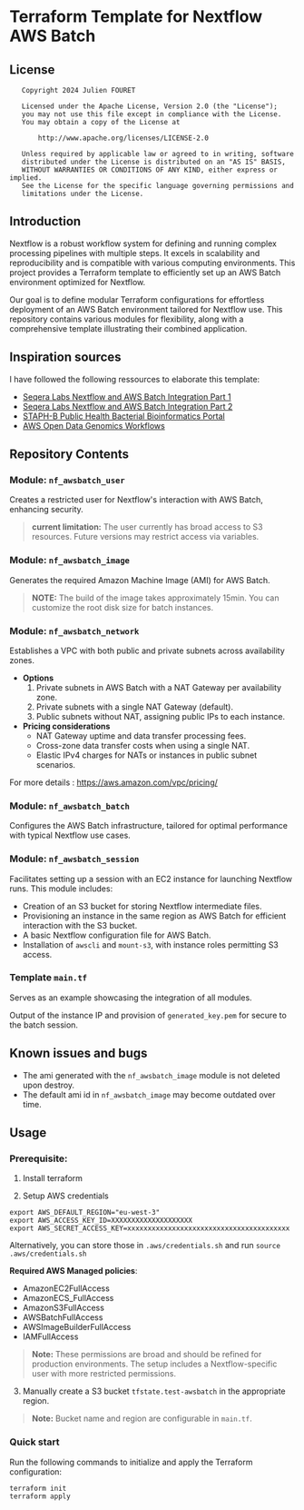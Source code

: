 # Terraform Template for Nextflow AWS Batch

## License

```
   Copyright 2024 Julien FOURET

   Licensed under the Apache License, Version 2.0 (the "License");
   you may not use this file except in compliance with the License.
   You may obtain a copy of the License at

       http://www.apache.org/licenses/LICENSE-2.0

   Unless required by applicable law or agreed to in writing, software
   distributed under the License is distributed on an "AS IS" BASIS,
   WITHOUT WARRANTIES OR CONDITIONS OF ANY KIND, either express or implied.
   See the License for the specific language governing permissions and
   limitations under the License.
```

## Introduction 

Nextflow is a robust workflow system for defining and running complex processing pipelines with multiple steps. It excels in scalability and reproducibility and is compatible with various computing environments. This project provides a Terraform template to efficiently set up an AWS Batch environment optimized for Nextflow.

Our goal is to define modular Terraform configurations for effortless deployment of an AWS Batch environment tailored for Nextflow use. This repository contains various modules for flexibility, along with a comprehensive template illustrating their combined application.

## Inspiration sources

I have followed the following ressources to elaborate this template:

- [Seqera Labs Nextflow and AWS Batch Integration Part 1](https://seqera.io/blog/nextflow-and-aws-batch-inside-the-integration-part-1-of-3/)
- [Seqera Labs Nextflow and AWS Batch Integration Part 2](https://seqera.io/blog/nextflow-and-aws-batch-inside-the-integration-part-2-of-3/)
- [STAPH-B Public Health Bacterial Bioinformatics Portal](https://staphb.org/resources/2020-04-29-nextflow_batch.html)
- [AWS Open Data Genomics Workflows](https://docs.opendata.aws/genomics-workflows/orchestration/nextflow/nextflow-overview.html)

## Repository Contents

### Module: `nf_awsbatch_user`

Creates a restricted user for Nextflow's interaction with AWS Batch, enhancing security.

> **current limitation:** The user currently has broad access to S3 resources. Future versions may restrict access via variables.

### Module: `nf_awsbatch_image`

Generates the required Amazon Machine Image (AMI) for AWS Batch.

> **NOTE:**  The build of the image takes approximately 15min. You can customize the root disk size for batch instances.

### Module: `nf_awsbatch_network`

Establishes a VPC with both public and private subnets across availability zones.

- **Options**
  1. Private subnets in AWS Batch with a NAT Gateway per availability zone.
  2. Private subnets with a single NAT Gateway (default).
  3. Public subnets without NAT, assigning public IPs to each instance.
- **Pricing considerations**
  - NAT Gateway uptime and data transfer processing fees.
  - Cross-zone data transfer costs when using a single NAT.
  - Elastic IPv4 charges for NATs or instances in public subnet scenarios.

For more details : https://aws.amazon.com/vpc/pricing/

### Module: `nf_awsbatch_batch`

Configures the AWS Batch infrastructure, tailored for optimal performance with typical Nextflow use cases.

### Module: `nf_awsbatch_session`

Facilitates setting up a session with an EC2 instance for launching Nextflow runs. This module includes:

- Creation of an S3 bucket for storing Nextflow intermediate files.
- Provisioning an instance in the same region as AWS Batch for efficient interaction with the S3 bucket.
- A basic Nextflow configuration file for AWS Batch.
- Installation of `awscli` and `mount-s3`, with instance roles permitting S3 access.

### Template `main.tf`

Serves as an example showcasing the integration of all modules.

Output of the instance IP and provision of `generated_key.pem` for secure to the batch session.

## Known issues and bugs

- The ami generated with the `nf_awsbatch_image` module is not deleted upon destroy.
- The default ami id in `nf_awsbatch_image` may become outdated over time.

## Usage

### Prerequisite:

1. Install terraform

2. Setup AWS credentials

```
export AWS_DEFAULT_REGION="eu-west-3"
export AWS_ACCESS_KEY_ID=XXXXXXXXXXXXXXXXXXXX
export AWS_SECRET_ACCESS_KEY=xxxxxxxxxxxxxxxxxxxxxxxxxxxxxxxxxxxxxxxx
```
Alternatively, you can store those in `.aws/credentials.sh` and run `source .aws/credentials.sh`

**Required AWS Managed policies**:

- AmazonEC2FullAccess
- AmazonECS_FullAccess
- AmazonS3FullAccess
- AWSBatchFullAccess
- AWSImageBuilderFullAccess
- IAMFullAccess

> **Note:** These permissions are broad and should be refined for production environments. The setup includes a Nextflow-specific user with more restricted permissions.

3. Manually create a S3 bucket `tfstate.test-awsbatch` in the appropriate region. 

> **Note:** Bucket name and region are configurable in `main.tf`.

### Quick start

Run the following commands to initialize and apply the Terraform configuration:

```
terraform init
terraform apply
```
